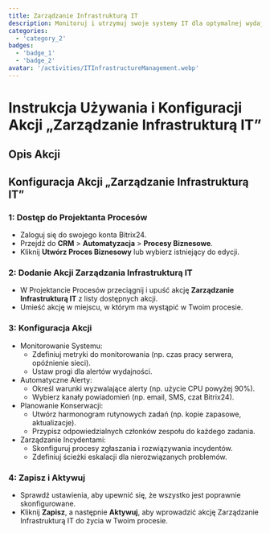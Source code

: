 ```yaml
---
title: Zarządzanie Infrastrukturą IT
description: Monitoruj i utrzymuj swoje systemy IT dla optymalnej wydajności.
categories: 
  - 'category_2'
badges: 
  - 'badge_1'
  - 'badge_2'
avatar: '/activities/ITInfrastructureManagement.webp'
---
```

# Instrukcja Używania i Konfiguracji Akcji „Zarządzanie Infrastrukturą IT”

## Opis Akcji

## **Konfiguracja Akcji „Zarządzanie Infrastrukturą IT”**

### 1: Dostęp do Projektanta Procesów
- Zaloguj się do swojego konta Bitrix24.
- Przejdź do **CRM** > **Automatyzacja** > **Procesy Biznesowe**.
- Kliknij **Utwórz Proces Biznesowy** lub wybierz istniejący do edycji.

### 2: Dodanie Akcji Zarządzania Infrastrukturą IT
- W Projektancie Procesów przeciągnij i upuść akcję **Zarządzanie Infrastrukturą IT** z listy dostępnych akcji.
- Umieść akcję w miejscu, w którym ma wystąpić w Twoim procesie.

### 3: Konfiguracja Akcji
- Monitorowanie Systemu:
  - Zdefiniuj metryki do monitorowania (np. czas pracy serwera, opóźnienie sieci).
  - Ustaw progi dla alertów wydajności.
- Automatyczne Alerty:
  - Określ warunki wyzwalające alerty (np. użycie CPU powyżej 90%).
  - Wybierz kanały powiadomień (np. email, SMS, czat Bitrix24).
- Planowanie Konserwacji:
  - Utwórz harmonogram rutynowych zadań (np. kopie zapasowe, aktualizacje).
  - Przypisz odpowiedzialnych członków zespołu do każdego zadania.
- Zarządzanie Incydentami:
  - Skonfiguruj procesy zgłaszania i rozwiązywania incydentów.
  - Zdefiniuj ścieżki eskalacji dla nierozwiązanych problemów.

### 4: Zapisz i Aktywuj
- Sprawdź ustawienia, aby upewnić się, że wszystko jest poprawnie skonfigurowane.
- Kliknij **Zapisz**, a następnie **Aktywuj**, aby wprowadzić akcję Zarządzanie Infrastrukturą IT do życia w Twoim procesie.